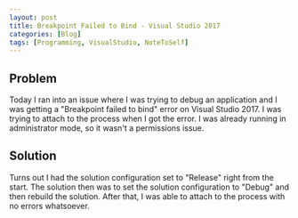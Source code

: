 ```yaml
---
layout: post
title: Breakpoint Failed to Bind - Visual Studio 2017
categories: [Blog]
tags: [Programming, VisualStudio, NoteToSelf]
---
```

## Problem

Today I ran into an issue where I was trying to debug an application and I was getting a "Breakpoint failed to bind" error on Visual Studio
2017. I was trying to attach to the process when I got the error. I was already running in administrator mode, so it wasn't a permissions
issue.

## Solution

Turns out I had the solution configuration set to "Release" right from the start. The solution then was to set the solution configuration 
to "Debug" and then rebuild the solution. After that, I was able to attach to the process with no errors whatsoever.
